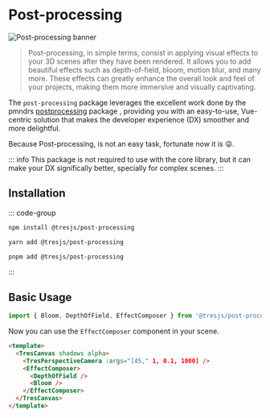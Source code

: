 # Post-processing

![Post-processing banner](/banner.png)

> Post-processing, in simple terms, consist in applying visual effects to your 3D scenes after they have been rendered. It allows you to add beautiful effects such as depth-of-field, bloom, motion blur, and many more. These effects can greatly enhance the overall look and feel of your projects, making them more immersive and visually captivating.

The `post-processing` package leverages the excellent work done by the pmndrs [postprocessing](https://github.com/pmndrs/postprocessing) package , providing you with an easy-to-use, Vue-centric solution that makes the developer experience (DX) smoother and more delightful.

Because Post-processing, is not an easy task, fortunate now it is 😜.

::: info
This package is not required to use with the core library, but it can make your DX significally better, specially for complex scenes.
:::

## Installation

::: code-group

```bash [npm]
npm install @tresjs/post-processing
```

```bash [yarn]
yarn add @tresjs/post-processing
```

```bash [pnpm]
pnpm add @tresjs/post-processing
```

:::

## Basic Usage

```ts
import { Bloom, DepthOfField, EffectComposer } from '@tresjs/post-processing'
```

Now you can use the `EffectComposer` component in your scene.

```html
<template>
  <TresCanvas shadows alpha>
    <TresPerspectiveCamera :args="[45," 1, 0.1, 1000] />
    <EffectComposer>
      <DepthOfField />
      <Bloom />
    </EffectComposer>
  </TresCanvas>
</template>
```
